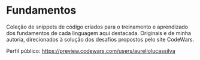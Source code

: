 # Fundamentos

Coleção de snippets de código criados para o treinamento e aprendizado dos fundamentos de cada linguagem aqui destacada. Originais e de minha autoria, direcionados à solução dos desafios propostos pelo site CodeWars.

Perfil público:
https://preview.codewars.com/users/aureliolucassilva
